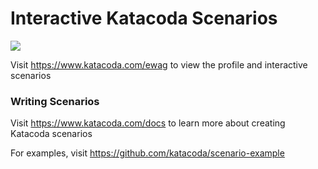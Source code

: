 # Interactive Katacoda Scenarios

[![](http://shields.katacoda.com/katacoda/ewag/count.svg)](https://www.katacoda.com/ewag "Get your profile on Katacoda.com")

Visit https://www.katacoda.com/ewag to view the profile and interactive scenarios

### Writing Scenarios
Visit https://www.katacoda.com/docs to learn more about creating Katacoda scenarios

For examples, visit https://github.com/katacoda/scenario-example
